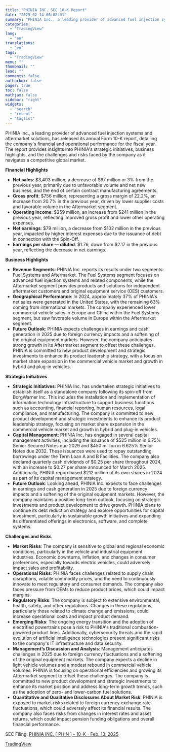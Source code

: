 ```yaml
---
title: "PHINIA INC. SEC 10-K Report"
date: "2025-02-14 00:08:01"
summary: "PHINIA Inc., a leading provider of advanced fuel injection systems and aftermarket solutions, has released its annual Form 10-K report, detailing the company's financial and operational performance for the fiscal year. The report provides insights into PHINIA's strategic initiatives, business highlights, and the challenges and risks faced by the company..."
categories:
  - "TradingView"
lang:
  - "en"
translations:
  - "en"
tags:
  - "TradingView"
menu: ""
thumbnail: ""
lead: ""
comments: false
authorbox: false
pager: true
toc: false
mathjax: false
sidebar: "right"
widgets:
  - "search"
  - "recent"
  - "taglist"
---
```


PHINIA Inc., a leading provider of advanced fuel injection systems and aftermarket solutions, has released its annual Form 10-K report, detailing the company's financial and operational performance for the fiscal year. The report provides insights into PHINIA's strategic initiatives, business highlights, and the challenges and risks faced by the company as it navigates a competitive global market.

**Financial Highlights**

* **Net sales**: $3,403 million, a decrease of $97 million or 3% from the previous year, primarily due to unfavorable volume and net new business, and the end of certain contract manufacturing agreements.
* **Gross profit**: $756 million, representing a gross margin of 22.2%, an increase from 20.7% in the previous year, driven by lower supplier costs and favorable volume in the Aftermarket segment.
* **Operating income**: $259 million, an increase from $241 million in the previous year, reflecting improved gross profit and lower other operating expenses.
* **Net earnings**: $79 million, a decrease from $102 million in the previous year, impacted by higher interest expenses due to the issuance of debt in connection with the Spin-Off.
* **Earnings per share — diluted**: $1.76, down from $2.17 in the previous year, reflecting the decrease in net earnings.

**Business Highlights**

* **Revenue Segments**: PHINIA Inc. reports its results under two segments: Fuel Systems and Aftermarket. The Fuel Systems segment focuses on advanced fuel injection systems and related components, while the Aftermarket segment provides products and solutions for independent aftermarket customers and original equipment service (OES) customers.
* **Geographical Performance**: In 2024, approximately 37% of PHINIA's net sales were generated in the United States, with the remaining 63% coming from international markets. The company experienced lower commercial vehicle sales in Europe and China within the Fuel Systems segment, but saw favorable volume in Europe within the Aftermarket segment.
* **Future Outlook**: PHINIA expects challenges in earnings and cash generation in 2025 due to foreign currency impacts and a softening of the original equipment markets. However, the company anticipates strong growth in its Aftermarket segment to offset these challenges. PHINIA is committed to new product development and strategic investments to enhance its product leadership strategy, with a focus on market share expansion in the commercial vehicle market and growth in hybrid and plug-in vehicles.

**Strategic Initiatives**

* **Strategic Initiatives**: PHINIA Inc. has undertaken strategic initiatives to establish itself as a standalone company following its spin-off from BorgWarner Inc. This includes the installation and implementation of information technology infrastructure to support business functions such as accounting, financial reporting, human resources, legal compliance, and manufacturing. The company is committed to new product development and strategic investments to enhance its product leadership strategy, focusing on market share expansion in the commercial vehicle market and growth in hybrid and plug-in vehicles.
* **Capital Management**: PHINIA Inc. has engaged in several capital management activities, including the issuance of $525 million in 6.75% Senior Secured Notes due 2029 and $450 million in 6.625% Senior Notes due 2032. These issuances were used to repay outstanding borrowings under the Term Loan A and B Facilities. The company also declared quarterly cash dividends of $0.25 per share throughout 2024, with an increase to $0.27 per share announced for March 2025. Additionally, PHINIA repurchased $212 million of its own shares in 2024 as part of its capital management strategy.
* **Future Outlook**: Looking ahead, PHINIA Inc. expects to face challenges in earnings and cash generation in 2025 due to foreign currency impacts and a softening of the original equipment markets. However, the company maintains a positive long-term outlook, focusing on strategic investments and product development to drive growth. PHINIA plans to continue its debt reduction strategy and explore opportunities for capital investment, particularly in sustainable growth initiatives and expanding its differentiated offerings in electronics, software, and complete systems.

**Challenges and Risks**

* **Market Risks**: The company is sensitive to global and regional economic conditions, particularly in the vehicle and industrial equipment industries. Economic downturns, inflation, and changes in consumer preferences, especially towards electric vehicles, could adversely impact sales and profitability.
* **Operational Risks**: PHINIA faces challenges related to supply chain disruptions, volatile commodity prices, and the need to continuously innovate to meet regulatory and consumer demands. The company also faces pressure from OEMs to reduce product prices, which could impact margins.
* **Regulatory Risks**: The company is subject to extensive environmental, health, safety, and other regulations. Changes in these regulations, particularly those related to climate change and emissions, could increase operational costs and impact product demand.
* **Emerging Risks**: The ongoing energy transition and the adoption of electrified powertrains pose a risk to PHINIA's traditional combustion-powered product lines. Additionally, cybersecurity threats and the rapid evolution of artificial intelligence technologies present significant risks to the company's IT infrastructure and data security.
* **Management’s Discussion and Analysis**: Management anticipates challenges in 2025 due to foreign currency fluctuations and a softening of the original equipment markets. The company expects a decline in light vehicle volumes and a modest rebound in commercial vehicle volumes. PHINIA is focusing on operational efficiencies and growing its Aftermarket segment to offset these challenges. The company is committed to new product development and strategic investments to enhance its market position and address long-term growth trends, such as the adoption of zero- and lower-carbon fuel solutions.
* **Quantitative and Qualitative Disclosures About Market Risk**: PHINIA is exposed to market risks related to foreign currency exchange rate fluctuations, which could adversely affect its financial results. The company also faces risks from changes in interest rates and asset returns, which could impact pension funding obligations and overall financial performance.

SEC Filing: [PHINIA INC. [ PHIN ] - 10-K - Feb. 13, 2025](https://www.sec.gov/Archives/edgar/data/1968915/000196891525000006/phin-20241231.htm)

[TradingView](https://www.tradingview.com/news/tradingview:16c165bf7d20f:0-phinia-inc-sec-10-k-report/)

